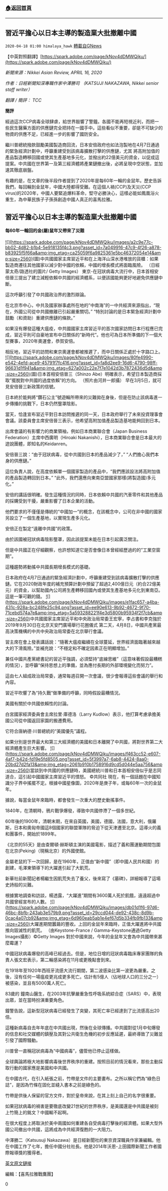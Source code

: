 ###  [:house:返回首頁](https://github.com/ourhimalayas/txt)
---

## 習近平擔心以日本主導的製造業大批撤離中國
`2020-04-18 01:00 himalaya_hawk` [轉載自GNews](https://gnews.org/zh-hant/176917/)

【中英對照翻譯】[https://spark.adobe.com/page/kNov4dDMWQjku/](https://spark.adobe.com/page/kNov4dDMWQjku/)

*新聞來源：Nikkei Asian Review, APRIL 16, 2020*

*作者：日經新聞知深專職作家中澤勝司 （KATSUJI NAKAZAWA, Nikkei senior staff writer）*

*翻譯 / 簡評： TCC*

**簡評**

經過這次CCP病毒全球肆虐，給世界敲響了警鐘。各國不能再短視近利，而把一些民生醫藥方面的供應鏈完全把持在一國手中。這些看似不重要，卻是不可缺少的物資的供應不足，已經進一步的影響了國防安全。

繼川普總統撥款鼓勵美國製造商回流，日本安倍政府也如法泡製地在4月7日通過的緊急經濟計劃中，呼籲重建受到該病毒擴散打擊的供應鏈，尤其 將高附加值的產品製造轉移回國或使其生產基地多元化，並撥出約22億美元的資金，以促成這提案。中共國在世界第一及第三經濟體將產業鏈撤出後，必將呈現中空狀態，並加速其徹底崩盤。

有趣的是，在文章的後半段作者提到了2020年是每60年一輪的金鼠年。歷史告訴我們，每回輪到金鼠年，中國大陸都得受難。在這個人禍(CCP)及天災(CCP virus)的2020年，中國人要緊追爆料革命，堅守必勝決心，這樣必能如鳳凰浴火重生，為中華民族子子孫孫創造中國人真正的喜馬拉雅。

## **習近平擔心以日本主導的製造業大批撤離中國**

#### **每60年一輪回的金(屬)鼠年又帶來了災難**
[!\[\](https://spark.adobe.com/page/kNov4dDMWQjku/images/a2c9e77c-bb02-4d82-b1b4-5e918135f4c3.png?asset_id=7a049916-47c9-4f26-a878-b83925f5f66a&amp;img_etag=ca25059f6a9825361e5bc46372054e14&amp;size=2560)](https://spark.adobe.com/page/kNov4dDMWQjku/images/a2c9e77c-bb02-4d82-b1b4-5e918135f4c3.png?asset_id=7a049916-47c9-4f26-a878-b83925f5f66a&amp;img_etag=ca25059f6a9825361e5bc46372054e14&amp;size=1024)(圖)中共國國家主席習近平和在上海洋山深水港堆放的貨櫃：如果製造商遷往其他國家以減少對中國的依賴，中國的增長模式將面臨風險。 （日經蒙太奇/路透社的圖片/ Getty Images）
東京-在冠狀病毒大流行中，日本首相安倍晉三提出了建立減輕依賴中共國的經濟體系，以便該國能夠更好地避免供應鏈中斷。

這次呼籲引發了中共國政治界的激烈辯論。

在北京市中心，中共及國家辦事處所在地的”中南海”的一中共經濟來源指出，“現在，外國公司從中共國撤離已引起嚴重關切。” “特別討論的是日本緊急經濟計劃中鼓勵（和資助）重建供應鏈的條款。”

如果沒有爆發這種大瘟疫，中共國國家主席習近平的首次國家訪問日本行程應已完成，習近平則可自豪地宣布中日關係的“新時代”。他也可為日本所準備的下一個大型賽事，2020年奧運會，恭賀安倍。

相反地，習近平的訪問和東京奧運會都被推遲了，而中日關係正處於十字路口上。
[!\[\](https://spark.adobe.com/page/kNov4dDMWQjku/images/80fe4990-e542-4efd-ace9-45791f7fc416.png?asset_id=fa8d2ee9-16d6-4790-98ff-96631d1f941a&amp;img_etag=627a002c22e7f7e1042d3b7872436d5d&amp;size=2560)](https://spark.adobe.com/page/kNov4dDMWQjku/images/80fe4990-e542-4efd-ace9-45791f7fc416.png?asset_id=fa8d2ee9-16d6-4790-98ff-96631d1f941a&amp;img_etag=627a002c22e7f7e1042d3b7872436d5d&amp;size=1024)(圖)日本首相安倍晉三（Shinzo Abe）明確表示，希望日本製造商採取”擺脫對中共國的過度依賴”的方向。 （照片由河井一郎攝）
早在3月5日，就可見安倍晉三新政策的信號。

日本終於能夠將“鑽石公主”號遊輪所帶來的災難拋在身後，但是在防止該病毒進一步傳播的挑戰下，日本仍然壟罩陰影。

當天，恰逢宣布習近平對日本訪問推遲的同一天，日本政府舉行了未來投資理事會會議。該委員會主席安倍晉三表示，他希望高附加值產品製造基地能夠回到日本。

出席會議的有影響力的商業領袖，例如日本商業聯合會（Japan Business Federation）主席中西廣明（Hiroaki Nakanishi），日本商業聯合會是日本最大的遊說團體，即知名的Keidanren。

安倍晉三說：“由于冠狀病毒，從中共國到日本的產品減少了，” “人們擔心我們本身的供應鏈。”

這位負責人說，在高度依賴單一個國家製造的產品中，“我們應該設法將高附加值的產品製造轉回到日本。” “此外，我們還應向東南亞盟國家那樣(將製造國)多元化。”

安倍的講話很明確。發生這種情況的同時，日本依賴中共國的汽車零件和其他產品的採購受到干擾，嚴重影響了日本企業的活動。

他們要求的不僅僅是傳統的“中國加一”的概念，在該概念中，公司在非中國的國家另設立了一個生產基地，以實現生產多元化。

安倍正在製定“遠離中共國”的政策。

由於該國被冠狀病毒陰影壟罩，因此該提案未能在日本引起廣泛關注。

但是中共國正在仔細觀察，也許想知道它是否會像日本曾經經歷過的的”工業空窗期”。

這種趨勢將動搖中共國長期增長模式的基礎。

日本政府在4月7日通過的緊急經濟計劃中，呼籲重建受到該病毒擴散打擊的供應鏈。它在2020財政年度的補充預算計劃中預留了超過2,400億日元（約合22億美元）的資金，以幫助國內公司將生產轉移回國內或使其生產基地多元化到東南亞。這是一筆可觀的錢。
[!\[\](https://spark.adobe.com/page/kNov4dDMWQjku/images/e1fac657-a4ba-431c-928a-bc248fe25c94.png?asset_id=ee90e613-9b92-4672-9f70-71cebd574a7e&amp;img_etag=5a593288221f4e3d5800b95934f2f7cb&amp;size=2560)](https://spark.adobe.com/page/kNov4dDMWQjku/images/e1fac657-a4ba-431c-928a-bc248fe25c94.png?asset_id=ee90e613-9b92-4672-9f70-71cebd574a7e&amp;img_etag=5a593288221f4e3d5800b95934f2f7cb&amp;size=1024)中共國國家主席習近平和中央政治局常委王宏寧，李占書和李克強於2019年9月30日在北京天安門廣場舉行花圈儀式
第二天，4月8日，中國共產黨最高決策機構的中共中央政治局常委在北京舉行會議。

習主席在會上發表講話說：“隨著大瘟疫繼續在全球蔓延，世界經濟面臨著越來越大的下滑風險。”並補充說：“不穩定和不確定因素正在明顯增加。”

兼任中國共產黨總書記的習近平強調，必須堅持“底線思維”（這意味著假設最糟糕的情況），並呼籲“保持思想上的準備，並為應付長期的外部環境變化而努力”。

這由七人組成政治局常委，通常每週召開一次會議，很少會報導這些會議的舉行和內容。

習近平吹響了為“持久戰”做準備的呼籲，同時假設最糟情況。

美國有關於中共國依賴性的討論。

白宮國家經濟委員會主席拉里·庫德洛（Larry Kudlow）表示，他打算考慮承擔美國公司從中國返回家園的搬遷費用。

它符合唐納德·川普總統的“美國優先”議程。

如果分別是世界最大和第三大經濟體的美國和日本離開了中共國，將對世界第二大經濟體產生巨大影響。
[!\[\](https://spark.adobe.com/page/kNov4dDMWQjku/images/f463cc52-e607-4af7-b42d-fd19e5fd8505.png?asset_id=5f3997a7-6ab8-4424-8aa0-20bd27d2fa13&amp;img_etag=2061b910b1758916d9cd5d044e5aa756&amp;size=2560)](https://spark.adobe.com/page/kNov4dDMWQjku/images/f463cc52-e607-4af7-b42d-fd19e5fd8505.png?asset_id=5f3997a7-6ab8-4424-8aa0-20bd27d2fa13&amp;img_etag=2061b910b1758916d9cd5d044e5aa756&amp;size=1024)當談到中共國的供應鏈時，美國總統川普和日本首相安倍似乎是志同道合，這引起中國國家主席習近平的憤怒。 ©共同社
現在，有一個話題在中國知識分子界中搖擺不定。根據中國星像圖，2020年是庚子年，或每60年一次的金鼠年。

據說，每當金鼠年來臨時，都會發生一次重大的歷史動搖事件。

1840年，在清朝時，鴉片戰爭爆發，導致中共國停滯了一個多世紀。

60年後的1900年，清朝末期，在來自英國，美國，德國，法國，意大利，俄羅斯，日本和奧匈帝國這8個國家的聯盟軍隊的脅迫下從天津遷至北京。這導火的義和團事件，開始於1899年。

《北京的55天》是由查爾頓·赫斯頓主演的美國電影，描述了義和團運動期間包圍在北京(Peking)（現稱北京）的外國使館。

金屬老鼠的下一次回歸，是在1960年，正值由“新中國”（即中國人民共和國）的創建，毛澤東領導下的大躍進引起了大飢荒。

新華社前新聞記者楊繼生因飢荒失去了養父，後來寫了《墓碑》，詳細報導了這場史詩般的災難。

根據實地調查和訪談，楊透露，“大躍進”期間有3600萬人死於飢餓，遠遠超過中共國曾經宣布的人數。
[!\[\](https://spark.adobe.com/page/kNov4dDMWQjku/images/db01d1f6-97d6-46bc-8bfb-243ab3e579b9.png?asset_id=29ccd044-de92-438c-8d9b-0cac4a07cb92&amp;img_etag=6d960eab5ab1e4ef67d5b334fb9fb133&amp;size=2560)](https://spark.adobe.com/page/kNov4dDMWQjku/images/db01d1f6-97d6-46bc-8bfb-243ab3e579b9.png?asset_id=29ccd044-de92-438c-8d9b-0cac4a07cb92&amp;img_etag=6d960eab5ab1e4ef67d5b334fb9fb133&amp;size=1024)大躍進期間蠶繭的豐收。上回的金鼠年來臨時，正值大躍進將中共國推向毀滅性的飢荒。 （由Keystone-France / Gamma-Keystone通過Getty Images攝影）©Getty Images
對於中國來說，今年的金鼠年又會為中共國帶來甚麼霉運？

中國冠狀病毒爆發的高峰已經過去。但是，地位日增的冠狀病毒臨床專家團隊的負責人張文宏表示，第二輪感染將在11月或更晚點會到來。

在1918年至1920年西班牙流感大流行期間，第二波感染比第一波更為嚴重。之後，沒有任何一場瘟疫更兆成更多死亡。估計有5億人（佔地球人口的三分之一）被感染，並且有5000萬人死亡。

83歲的 鐘南山醫生，在2003年抗擊嚴重急性呼吸系統綜合症（SARS）中，表現出眾，並在當時扮演重要角色。

鐘警告說，這新型冠狀病毒已經發生了突變，其死亡率已經達到了比流感高出20倍。

這種新病毒自去年年底在中共國出現，然後在全球傳播。中共國對從1月中旬爆發的信息和社交媒體的鎮壓及其對公共衛生危機的初步反應延遲，最終導致了災難並引發了國際騷動。

川普曾一直稱冠狀病毒為“中國病毒”，儘管他已停止這樣做。

全球輿論將極大地影響病毒後世界秩序的重建。按照目前的情況看來，那些主動採取行動的國家應是美國和中共國。

在中國古代，在引入紙張之前，竹帶是文件的主要畫布。之所以稱它們為“綠色日誌”，是因為竹條在固化並縫入書本之前是綠色的。

竹帶是供後人保留的官方文件，對於皇帝來說，在其上刻上自己的名字很重要。

如果冠狀病毒的禍害是要徹底改變21世紀的世界秩序，是美國還是中共國是被刻上竹簡上的銘文？中國輸不起啊。

在很大程度上將取決於美中兩國如何重建各自受病毒打擊後的經濟體。如果大型外國公司撤出中共國，這將成為中共經濟復甦的一大阻力。

中澤勝二（Katsusuji Nakazawa）是日經新聞社的東京資深職員作家兼編輯。他在中國工作了七年，擔任中國分社社長。他是2014年沃恩-上田國際新聞工作者國際報導獎的獲得者。

[英文原文鏈接](https://asia.nikkei.com/Editor-s-Picks/China-up-close/Xi-fears-Japan-led-manufacturing-exodus-from-China)

編輯：【喜馬拉雅戰鷹團】

0
